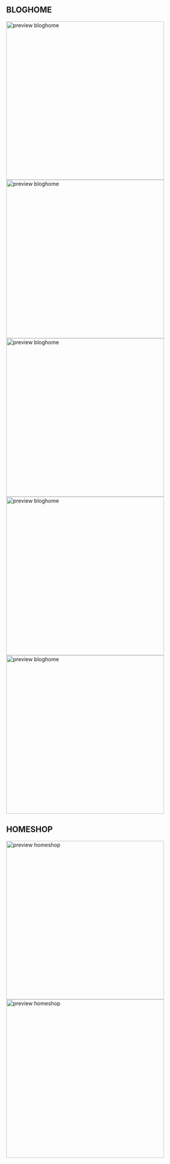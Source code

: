 ## BLOGHOME
<div style='display:grid;grid-template-columns:repeaat(2,6fr);'>
    <img src='preview.png' alt='preview bloghome'  width=420 />
    <img src='preview2.png' alt='preview bloghome' width=420 />
    <img src='preview3.png' alt='preview bloghome' width=420 />
    <img src='preview4.png' alt='preview bloghome' width=420 />
    <img src='preview5.png' alt='preview bloghome' width=420 />
</div>

## HOMESHOP
<div style='display:grid;grid-template-columns:repeaat(2,6fr);'>
    <img src='preview.png' alt='preview homeshop'  width=420 />
    <img src='preview2.png' alt='preview homeshop' width=420 />
</div>